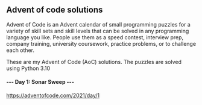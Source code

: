 ## Advent of code solutions


Advent of Code is an Advent calendar of small programming puzzles for a variety of skill sets and skill levels that can be solved in any programming language you like. People use them as a speed contest, interview prep, company training, university coursework, practice problems, or to challenge each other.

These are my Advent of Code (AoC) solutions. The puzzles are solved using Python 3.10

#### --- Day 1: Sonar Sweep ---
https://adventofcode.com/2021/day/1
